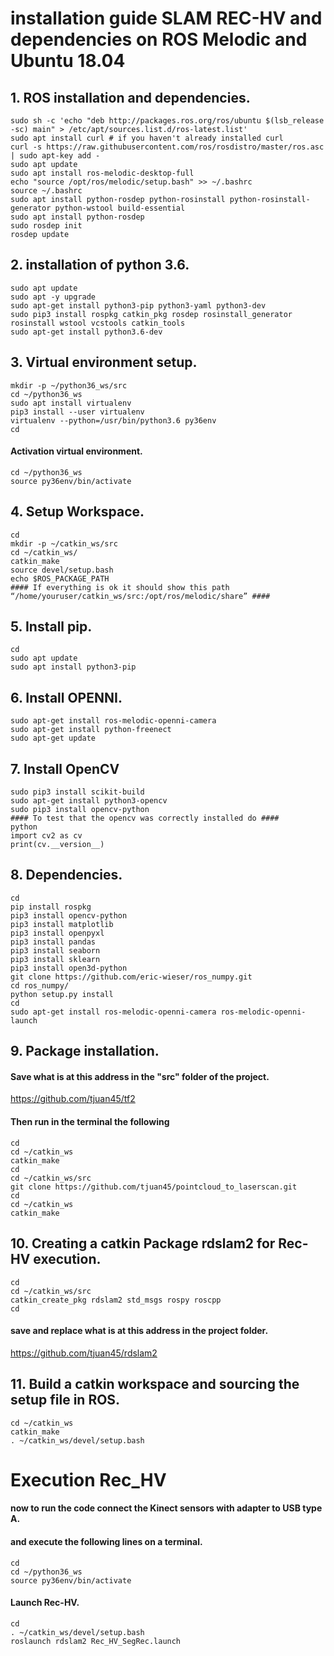 # installation guide SLAM REC-HV and dependencies on ROS Melodic and Ubuntu 18.04


## 1. ROS installation and dependencies.
```linux
sudo sh -c 'echo "deb http://packages.ros.org/ros/ubuntu $(lsb_release -sc) main" > /etc/apt/sources.list.d/ros-latest.list'
sudo apt install curl # if you haven't already installed curl
curl -s https://raw.githubusercontent.com/ros/rosdistro/master/ros.asc | sudo apt-key add -
sudo apt update
sudo apt install ros-melodic-desktop-full
echo "source /opt/ros/melodic/setup.bash" >> ~/.bashrc
source ~/.bashrc
sudo apt install python-rosdep python-rosinstall python-rosinstall-generator python-wstool build-essential
sudo apt install python-rosdep
sudo rosdep init
rosdep update
```

## 2. installation of python 3.6.
```linux
sudo apt update
sudo apt -y upgrade
sudo apt-get install python3-pip python3-yaml python3-dev
sudo pip3 install rospkg catkin_pkg rosdep rosinstall_generator rosinstall wstool vcstools catkin_tools
sudo apt-get install python3.6-dev
```
## 3. Virtual environment setup.
```linux
mkdir -p ~/python36_ws/src
cd ~/python36_ws
sudo apt install virtualenv
pip3 install --user virtualenv
virtualenv --python=/usr/bin/python3.6 py36env
cd
```
#### Activation virtual environment.
```linux
cd ~/python36_ws
source py36env/bin/activate
```

## 4. Setup Workspace.
```
cd
mkdir -p ~/catkin_ws/src
cd ~/catkin_ws/
catkin_make
source devel/setup.bash
echo $ROS_PACKAGE_PATH
#### If everything is ok it should show this path “/home/youruser/catkin_ws/src:/opt/ros/melodic/share” ####
```
## 5. Install pip.
```linux
cd
sudo apt update
sudo apt install python3-pip
```
## 6. Install OPENNI.
```linux
sudo apt-get install ros-melodic-openni-camera
sudo apt-get install python-freenect
sudo apt-get update
```


## 7. Install OpenCV
```linux
sudo pip3 install scikit-build
sudo apt-get install python3-opencv
sudo pip3 install opencv-python
#### To test that the opencv was correctly installed do ####
python
import cv2 as cv
print(cv.__version__)
```
## 8. Dependencies.
```linux
cd
pip install rospkg
pip3 install opencv-python
pip3 install matplotlib
pip3 install openpyxl
pip3 install pandas
pip3 install seaborn
pip3 install sklearn
pip3 install open3d-python
git clone https://github.com/eric-wieser/ros_numpy.git
cd ros_numpy/
python setup.py install
cd
sudo apt-get install ros-melodic-openni-camera ros-melodic-openni-launch
```
## 9. Package installation.
#### Save what is at this address in the "src" folder of the project.
https://github.com/tjuan45/tf2

#### Then run in the terminal the following

```linux
cd
cd ~/catkin_ws
catkin_make
cd
cd ~/catkin_ws/src
git clone https://github.com/tjuan45/pointcloud_to_laserscan.git
cd
cd ~/catkin_ws
catkin_make
```

## 10. Creating a catkin Package rdslam2 for Rec-HV execution.
```linux
cd
cd ~/catkin_ws/src
catkin_create_pkg rdslam2 std_msgs rospy roscpp
cd
```
#### save and replace what is at this address in the project folder.
https://github.com/tjuan45/rdslam2

## 11. Build a catkin workspace and sourcing the setup file in ROS.
```linux
cd ~/catkin_ws
catkin_make
. ~/catkin_ws/devel/setup.bash
```
# Execution Rec_HV
#### now to run the code connect the Kinect sensors with adapter to USB type A.
#### and execute the following lines on a terminal.
```linux
cd
cd ~/python36_ws
source py36env/bin/activate
```
#### Launch Rec-HV.
```linux
cd
. ~/catkin_ws/devel/setup.bash
roslaunch rdslam2 Rec_HV_SegRec.launch
```

